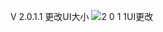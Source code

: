 V 2.0.1.1 更改UI大小
![2 0 1 1UI更改](https://github.com/user-attachments/assets/6c01ebd2-d768-4049-901f-83c89f6e890d)
